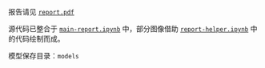 报告请见 [`report.pdf`](./report.pdf)

源代码已整合于 [`main-report.ipynb`](./main-report.ipynb) 中，部分图像借助 [`report-helper.ipynb`](./report-helper.ipynb) 中的代码绘制而成。

模型保存目录：`models`

